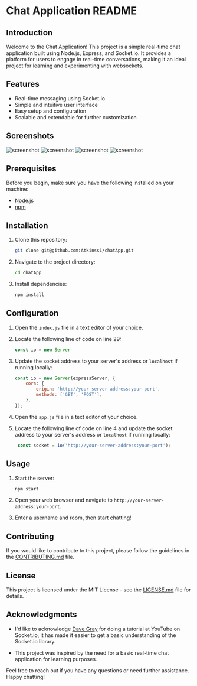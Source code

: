 # Chat Application README

## Introduction

Welcome to the Chat Application! This project is a simple real-time chat application built using Node.js, Express, and Socket.io. It provides a platform for users to engage in real-time conversations, making it an ideal project for learning and experimenting with websockets.

## Features

- Real-time messaging using Socket.io
- Simple and intuitive user interface
- Easy setup and configuration
- Scalable and extendable for further customization

## Screenshots

![screenshot](./server/public/documents/Screenshot%202024-01-20%20123326.png)
![screenshot](./server/public/documents/Screenshot%202024-01-20%20123432.png)
![screenshot](./server/public/documents/Screenshot%202024-01-20%20123509.png)
![screenshot](./server/public/documents/Screenshot%202024-01-20%20123539.png)

## Prerequisites

Before you begin, make sure you have the following installed on your machine:

- [Node.js](https://nodejs.org/)
- [npm](https://www.npmjs.com/)

## Installation

1. Clone this repository:

    ```bash
    git clone git@github.com:Atkinss1/chatApp.git
    ```

2. Navigate to the project directory:

    ```bash
    cd chatApp
    ```

3. Install dependencies:

    ```bash
    npm install
    ```

## Configuration

1. Open the `index.js` file in a text editor of your choice.

2. Locate the following line of code on line 29:

    ```javascript
    const io = new Server
    ```

3. Update the socket address to your server's address or `localhost` if running locally:

    ```javascript
    const io = new Server(expressServer, {
        cors: {
            origin: 'http://your-server-address:your-port',
            methods: ['GET', 'POST'],
        },
    });
    ```

4. Open the `app.js` file in a text editor of your choice.

5. Locate the following line of code on line 4 and update the socket address to your server's address or `localhost` if running locally:

   ```javascript
    const socket = io('http://your-server-address:your-port');
   ```

## Usage

1. Start the server:

    ```bash
    npm start
    ```

2. Open your web browser and navigate to `http://your-server-address:your-port`.

3. Enter a username and room, then start chatting!

## Contributing

If you would like to contribute to this project, please follow the guidelines in the [CONTRIBUTING.md](CONTRIBUTING.md) file.

## License

This project is licensed under the MIT License - see the [LICENSE.md](LICENSE.md) file for details.

## Acknowledgments

- I'd like to acknowledge [Dave Gray](https://www.youtube.com/@DaveGrayTeachesCode) for doing a tutorial at YouTube on Socket.io, it has made it easier to get a basic understanding of the Socket.io library. 

- This project was inspired by the need for a basic real-time chat application for learning purposes.

Feel free to reach out if you have any questions or need further assistance. Happy chatting!
